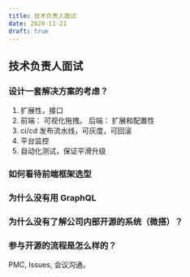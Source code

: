 ```yaml
---
title: 技术负责人面试
date: 2020-11-21
draft: true
---
```


## 技术负责人面试

### 设计一套解决方案的考虑？

1. 扩展性，接口
2. 前端： 可视化拖拽。 后端： 扩展和配置性
3. ci/cd 发布流水线，可灰度，可回滚
4. 平台监控
5. 自动化测试，保证平滑升级

### 如何看待前端框架选型

### 为什么没有用 GraphQL

### 为什么没有了解公司内部开源的系统（微搭）？

### 参与开源的流程是怎么样的？

PMC, Issues, 会议沟通。
